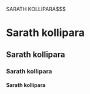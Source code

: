 SARATH KOLLIPARA$$$
# Sarath kollipara
## Sarath kollipara
### Sarath kollipara
#### Sarath kollipara
